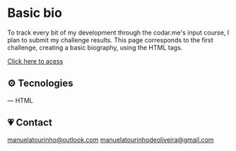 # Basic bio

To track every bit of my development through the codar.me's input course, I plan to submit my challenge results. 
This page corresponds to the first challenge, creating a basic biography, using the HTML tags.

[Click here to acess](https://manutourinho.github.io/basic-bio/)

## ⚙️ Tecnologies

— HTML

## 💗 Contact

manuelatourinho@outlook.com 
manuelatourinhodeoliveira@gmail.com

